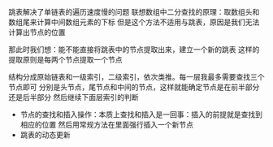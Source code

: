 跳表解决了单链表的遍历速度慢的问题
联想数组中二分查找的原理：取数组头和数组尾来计算中间数组元素的下标
但是这个方法不适用与跳表，原因是我们无法计算出节点的位置

那此时我们想：能不能直接将跳表中的节点提取出来，建立一个新的跳表
这样的提取原则是每两个节点提取一个节点

结构分成原始链表和一级索引，二级索引，依次类推。每一层我最多需要查找三个节点即可
分别是头节点，尾节点和中间的节点，这样就能确定节点是在前半部分还是后半部分
然后继续下面层索引的判断

+ 节点的查找和插入操作：本质上查找和插入是一回事：插入的前提就是查找到相应的位置
然后用常规方法在里面强行插入一个新节点
+ 跳表的动态更新
